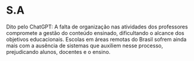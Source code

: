 # S.A
Dito pelo ChatGPT: A falta de organização nas atividades dos professores compromete a gestão do conteúdo ensinado, dificultando o alcance dos objetivos educacionais. Escolas em áreas remotas do Brasil sofrem ainda mais com a ausência de sistemas que auxiliem nesse processo, prejudicando alunos, docentes e o ensino.
